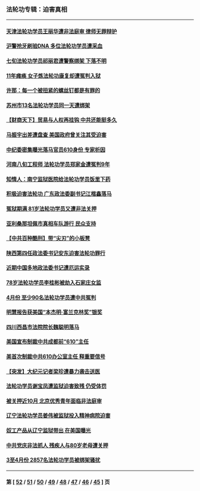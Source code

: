 ### 法轮功专辑：迫害真相
---
#### [天津法轮功学员王丽华遭非法庭审 律师无罪辩护](../../pages/nf4379/n12971731.md?05250430) 
#### [沪警抢牙刷验DNA 多位法轮功学员遭采血](../../pages/nf4379/n12969218.md?05250430) 
#### [七旬法轮功学员祁丽君遭警察绑架 下落不明](../../pages/nf4379/n12958701.md?05250430) 
#### [11年瘫痪 女子炼法轮功康复却遭冤判入狱](../../pages/nf4379/n12969556.md?05250430) 
#### [许那：每一个被扭紧的螺丝钉都是有罪的](../../pages/nf4379/n12970293.md?05250430) 
#### [苏州市13名法轮功学员同一天遭绑架](../../pages/nf4379/n12969071.md?05250430) 
#### [【财商天下】贸易与人权再挂钩 中共还能挺多久](../../pages/nf4379/n12968324.md?05250430) 
#### [马振宇出差遭盘查 美国政府曾关注其受迫害](../../pages/nf4379/n12954069.md?05250430) 
#### [中纪委密集曝光落马官员610身份 专家析因](../../pages/nf4379/n12965122.md?05250430) 
#### [河南八旬工程师 法轮功学员郑家金遭冤判9年](../../pages/nf4379/n12966181.md?05250430) 
#### [知情人：南宁监狱医院给法轮功学员饭里下药](../../pages/nf4379/n12963981.md?05250430) 
#### [积极迫害法轮功 广东政法委副书记江楷鑫落马](../../pages/nf4379/n12963572.md?05250430) 
#### [冤狱期满 81岁法轮功学员又遭非法关押](../../pages/nf4379/n12960945.md?05250430) 
#### [亚利桑那坦佩市真相车队游行 民众支持](../../pages/nf4379/n12961510.md?05250430) 
#### [【中共百种酷刑】带“尖刃”的小板凳](../../pages/nf4379/n12961000.md?05250430) 
#### [陕西第四任政法委书记安东迫害法轮功罪行](../../pages/nf4379/n12960418.md?05250430) 
#### [近期中国多地政法委书记遭厄运实录](../../pages/nf4379/n12958032.md?05250430) 
#### [78岁法轮功学员李桂彬被劫入石家庄女监](../../pages/nf4379/n12956151.md?05250430) 
#### [4月份 至少90名法轮功学员遭中共冤判](../../pages/nf4379/n12955972.md?05250430) 
#### [明慧报告获美国“本杰明‧富兰克林奖”银奖](../../pages/nf4379/n12955404.md?05250430) 
#### [四川西昌市法院院长魏聪明落马](../../pages/nf4379/n12953598.md?05250430) 
#### [美国宣布制裁中共成都前“610”主任](../../pages/nf4379/n12943654.md?05250430) 
#### [美首次制裁中共610办公室主任 释重要信号](../../pages/nf4379/n12945359.md?05250430) 
#### [【突发】大纪元记者梁珍遭暴力袭击送医](../../pages/nf4379/n12938690.md?05250430) 
#### [法轮功学员谢宝凤遭监狱迫害致残 仍受体罚](../../pages/nf4379/n12931361.md?05250430) 
#### [被关押近10月 北京优秀青年面临非法庭审](../../pages/nf4379/n12930842.md?05250430) 
#### [辽宁法轮功学员姜伟被监狱投入精神病院迫害](../../pages/nf4379/n12930669.md?05250430) 
#### [奴工产品从辽宁监狱带出 在美国曝光](../../pages/nf4379/n12929527.md?05250430) 
#### [中共党庆非法抓人 残疾人与80岁老母遭关押](../../pages/nf4379/n12928957.md?05250430) 
#### [3至4月份 2857名法轮功学员被绑架骚扰](../../pages/nf4379/n12925967.md?05250430) 

---
#### 第 [ [52](./52.md?05250430) / [51](./51.md?05250430) / [50](./50.md?05250430) / [49](./49.md?05250430) / [48](./48.md?05250430) / [47](./47.md?05250430) / [46](./46.md?05250430) / [45](./45.md?05250430) ] 页
